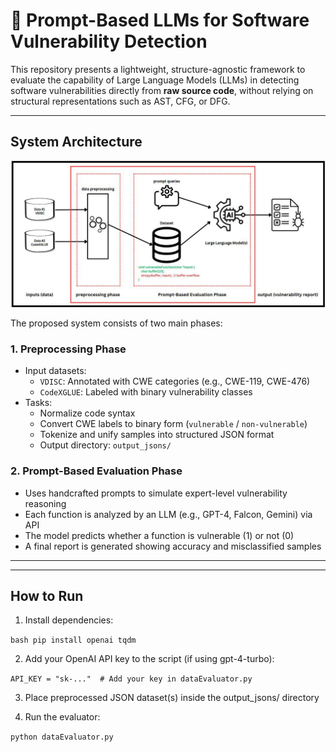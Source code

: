 # 🔐 Prompt-Based LLMs for Software Vulnerability Detection

This repository presents a lightweight, structure-agnostic framework to evaluate the capability of Large Language Models (LLMs) in detecting software vulnerabilities directly from **raw source code**, without relying on structural representations such as AST, CFG, or DFG.

---

## System Architecture

![architecture](photo_5866124925276900285_y.jpg)

The proposed system consists of two main phases:

### 1. **Preprocessing Phase**
- Input datasets: 
  - `VDISC`: Annotated with CWE categories (e.g., CWE-119, CWE-476)
  - `CodeXGLUE`: Labeled with binary vulnerability classes
- Tasks:
  - Normalize code syntax
  - Convert CWE labels to binary form (`vulnerable` / `non-vulnerable`)
  - Tokenize and unify samples into structured JSON format
  - Output directory: `output_jsons/`

### 2. **Prompt-Based Evaluation Phase**
- Uses handcrafted prompts to simulate expert-level vulnerability reasoning
- Each function is analyzed by an LLM (e.g., GPT-4, Falcon, Gemini) via API
- The model predicts whether a function is vulnerable (1) or not (0)
- A final report is generated showing accuracy and misclassified samples

---

---

## How to Run

1. Install dependencies:

```bash pip install openai tqdm```

2. Add your OpenAI API key to the script (if using gpt-4-turbo):
   
```API_KEY = "sk-..."  # Add your key in dataEvaluator.py```

3. Place preprocessed JSON dataset(s) inside the output_jsons/ directory


4. Run the evaluator:

 ```python dataEvaluator.py ```


